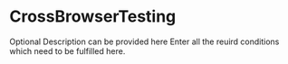 # CrossBrowserTesting
Optional Description can be provided here
Enter all the reuird conditions which need to be fulfilled here.
